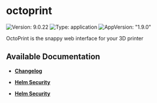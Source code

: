# octoprint

![Version: 9.0.22](https://img.shields.io/badge/Version-9.0.22-informational?style=flat-square) ![Type: application](https://img.shields.io/badge/Type-application-informational?style=flat-square) ![AppVersion: "1.9.0"](https://img.shields.io/badge/AppVersion-"1.9.0"-informational?style=flat-square)

OctoPrint is the snappy web interface for your 3D printer

## Available Documentation

- [**Changelog**](CHANGELOG)

- [**Helm Security**](container-security)

- [**Helm Security**](helm-security)

